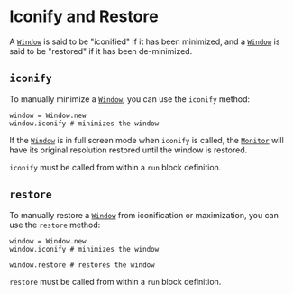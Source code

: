 # Iconify and Restore

A [`Window`](/deep-dive/window.md) is said to be "iconified" if it has been minimized, and a [`Window`](/deep-dive/window.md) is said to be "restored" if it has been de-minimized.

## `iconify`

To manually minimize a [`Window`](/deep-dive/window.md), you can use the `iconify` method:

```crystal
window = Window.new
window.iconify # minimizes the window
```

If the [`Window`](/deep-dive/window.md) is in full screen mode when `iconify` is called, the [`Monitor`](/deep-dive/monitor.md) will have its original resolution restored until the window is restored.

`iconify` must be called from within a `run` block definition.

## `restore`

To manually restore a [`Window`](/deep-dive/window.md) from iconification or maximization, you can use the `restore` method:

```crystal
window = Window.new
window.iconify # minimizes the window

window.restore # restores the window
```

`restore` must be called from within a `run` block definition.